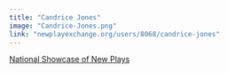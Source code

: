 ```yaml
---
title: "Candrice Jones"
image: "Candrice-Jones.png"
link: "newplayexchange.org/users/8068/candrice-jones"
---
```


[National Showcase of New Plays](/programs/national-showcase-of-new-plays)
